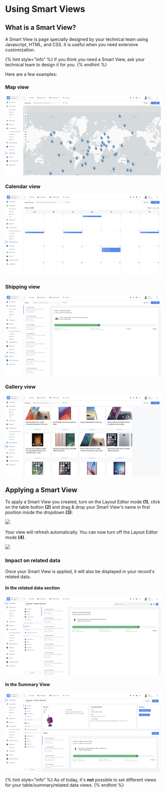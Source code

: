# Using Smart Views

## What is a Smart View?

A Smart View is page specially designed by your technical team using Javascript, HTML, and CSS. It is useful when you need extensive customization.

{% hint style="info" %}
If you think you need a Smart View, ask your technical team to design it for you.
{% endhint %}

Here are a few examples:

### Map view <a href="#example-map-view" id="example-map-view"></a>

![](<../../.gitbook/assets/image (192).png>)

### Calendar view <a href="#example-calendar-view" id="example-calendar-view"></a>

![](<../../.gitbook/assets/image (427).png>)

### Shipping view <a href="#example-shipping-view" id="example-shipping-view"></a>

![](<../../.gitbook/assets/image (253).png>)

### Gallery view <a href="#example-gallery-view" id="example-gallery-view"></a>

![](<../../.gitbook/assets/image (386).png>)

## Applying a Smart View <a href="#applying-a-smart-view" id="applying-a-smart-view"></a>

To apply a Smart View you created, turn on the Layout Editor mode **(1)**, click on the table button **(2)** and drag & drop your Smart View's name in first position inside the dropdown **(3)**:

![](../../.gitbook/assets/2019-07-09\_11.51.33.png)

Your view will refresh automatically. You can now turn off the Layout Editor mode **(4)**.

![](../../.gitbook/assets/2019-07-09\_11.59.12.png)

### Impact on related data

Once your Smart View is applied, it will also be displayed in your record's related data.

#### In the related data section

![](<../../.gitbook/assets/image (405).png>)

#### In the Summary View

![](<../../.gitbook/assets/image (3) (1) (1).png>)

{% hint style="info" %}
As of today, it's **not** possible to set different views for your table/summary/related data views.
{% endhint %}
